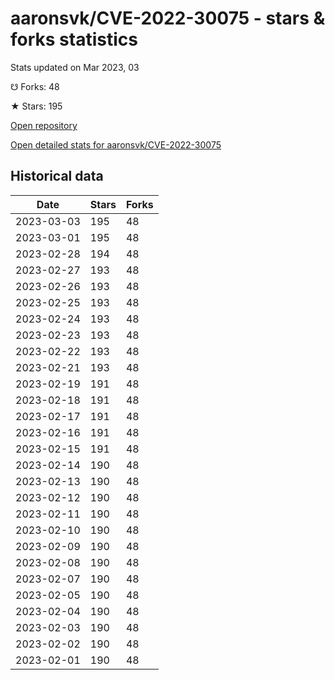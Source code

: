 # aaronsvk/CVE-2022-30075 - stars & forks statistics

Stats updated on Mar 2023, 03

☋ Forks: 48

★ Stars: 195

[Open repository](https://github.com/aaronsvk/CVE-2022-30075)

[Open detailed stats for aaronsvk/CVE-2022-30075](https://reviewgithub.com/rep/aaronsvk/CVE-2022-30075)

## Historical data
| Date | Stars | Forks |
|------|-------|-------|
| 2023-03-03 | 195 | 48 | 
| 2023-03-01 | 195 | 48 | 
| 2023-02-28 | 194 | 48 | 
| 2023-02-27 | 193 | 48 | 
| 2023-02-26 | 193 | 48 | 
| 2023-02-25 | 193 | 48 | 
| 2023-02-24 | 193 | 48 | 
| 2023-02-23 | 193 | 48 | 
| 2023-02-22 | 193 | 48 | 
| 2023-02-21 | 193 | 48 | 
| 2023-02-19 | 191 | 48 | 
| 2023-02-18 | 191 | 48 | 
| 2023-02-17 | 191 | 48 | 
| 2023-02-16 | 191 | 48 | 
| 2023-02-15 | 191 | 48 | 
| 2023-02-14 | 190 | 48 | 
| 2023-02-13 | 190 | 48 | 
| 2023-02-12 | 190 | 48 | 
| 2023-02-11 | 190 | 48 | 
| 2023-02-10 | 190 | 48 | 
| 2023-02-09 | 190 | 48 | 
| 2023-02-08 | 190 | 48 | 
| 2023-02-07 | 190 | 48 | 
| 2023-02-05 | 190 | 48 | 
| 2023-02-04 | 190 | 48 | 
| 2023-02-03 | 190 | 48 | 
| 2023-02-02 | 190 | 48 | 
| 2023-02-01 | 190 | 48 | 

